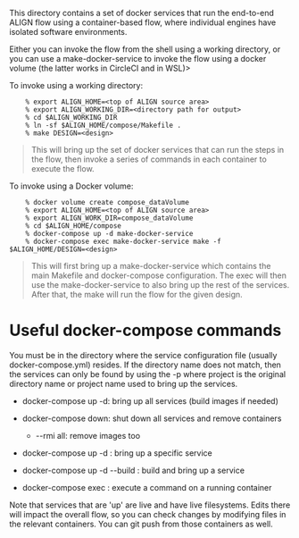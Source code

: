 This directory contains a set of docker services that run the
end-to-end ALIGN flow using a container-based flow, where individual
engines have isolated software environments.

Either you can invoke the flow from the shell using a working
directory, or you can use a make-docker-service to invoke the flow
using a docker volume (the latter works in CircleCI and in WSL)>

To invoke using a working directory:

		% export ALIGN_HOME=<top of ALIGN source area>
		% export ALIGN_WORKING_DIR=<directory path for output>
		% cd $ALIGN_WORKING_DIR
		% ln -sf $ALIGN_HOME/compose/Makefile .
		% make DESIGN=<design>

> This will bring up the set of docker services that can run the steps
> in the flow, then invoke a series of commands in each container to
> execute the flow.

To invoke using a Docker volume:

		% docker volume create compose_dataVolume
		% export ALIGN_HOME=<top of ALIGN source area>
		% export ALIGN_WORK_DIR=compose_dataVolume
		% cd $ALIGN_HOME/compose
		% docker-compose up -d make-docker-service
		% docker-compose exec make-docker-service make -f $ALIGN_HOME/DESIGN=<design>

> This will first bring up a make-docker-service which contains the
> main Makefile and docker-compose configuration.  The exec will then
> use the make-docker-service to also bring up the rest of the
> services.  After that, the make will run the flow for the given design.

# Useful docker-compose commands

You must be in the directory where the service configuration file
(usually docker-compose.yml) resides.  If the directory name does not
match, then the services can only be found by using the -p <project>
where project is the original directory name or project name used to
bring up the services.

  - docker-compose up -d:  bring up all services (build images if needed)
  
  - docker-compose down:  shut down all services and remove containers
      - --rmi all: remove images too
	
  - docker-compose up -d <service>:  bring up a specific service
  
  - docker-compose up -d --build <service>:  build and bring up a service
  
  - docker-compose exec <service> <command>:  execute a command on a running container

Note that services that are 'up' are live and have live filesystems.
Edits there will impact the overall flow, so you can check changes by
modifying files in the relevant containers.  You can git push from
those containers as well.
